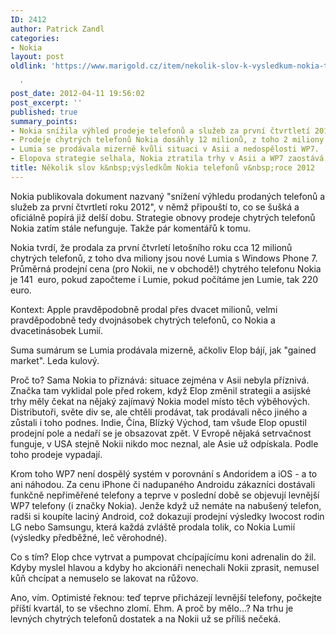 ```yaml
---
ID: 2412
author: Patrick Zandl
categories:
- Nokia
layout: post
oldlink: 'https://www.marigold.cz/item/nekolik-slov-k-vysledkum-nokia-telefonu-v-roce-2012

  '
post_date: 2012-04-11 19:56:02
post_excerpt: ''
published: true
summary_points:
- Nokia snížila výhled prodeje telefonů a služeb za první čtvrtletí 2012.
- Prodeje chytrých telefonů Nokia dosáhly 12 milionů, z toho 2 miliony Lumia.
- Lumia se prodávala mizerně kvůli situaci v Asii a nedospělosti WP7.
- Elopova strategie selhala, Nokia ztratila trhy v Asii a WP7 zaostává.
title: Několik slov k&nbsp;výsledkům Nokia telefonů v&nbsp;roce 2012
---
```


Nokia publikovala dokument nazvaný "snížení výhledu prodaných telefonů a služeb za první čtvrtletí roku 2012", v němž připouští to, co se šušká a oficiálně popírá již delší dobu. Strategie obnovy prodeje chytrých telefonů Nokia zatím stále nefunguje. Takže pár komentářů k tomu. 

Nokia tvrdí, že prodala za první čtvrletí letošního roku cca 12 milionů chytrých telefonů, z toho dva miliony jsou nové Lumia s Windows Phone 7. Průměrná prodejní cena (pro Nokii, ne v obchodě!) chytrého telefonu Nokia je 141  euro, pokud započteme i Lumie, pokud počítáme jen Lumie, tak 220 euro. 

Kontext: Apple pravděpodobně prodal přes dvacet milionů, velmi pravděpodobně tedy dvojnásobek chytrých telefonů, co Nokia a dvacetinásobek Lumií. 

Suma sumárum se Lumia prodávala mizerně, ačkoliv Elop bájí, jak "gained market". Leda kulový. 

Proč to? Sama Nokia to přiznává: situace zejména v Asii nebyla příznivá. Značka tam vyklidal pole před rokem, když Elop změnil strategii a asijské trhy měly čekat na nějaký zajímavý Nokia model místo těch výběhových. Distributoři, světe div se, ale chtěli prodávat, tak prodávali něco jiného a zůstali i toho podnes. Indie, Čína, Blízký Východ, tam všude Elop opustil prodejní pole a nedaří se je obsazovat zpět. V Evropě nějaká setrvačnost funguje, v USA stejně Nokii nikdo moc neznal, ale Asie už odpískala. Podle toho prodeje vypadají. 

Krom toho WP7 není dospělý systém v porovnání s Andoridem a iOS - a to ani náhodou. Za cenu iPhone či nadupaného Androidu zákazníci dostávali funkčně nepřiměřené telefony a teprve v poslední době se objevují levnější WP7 telefony (i značky Nokia). Jenže když už nemáte na nabušený telefon, radši si koupíte laciný Android, což dokazují prodejní výsledky lwocost rodin LG nebo Samsungu, která každá zvláště prodala tolik, co Nokia Lumií (výsledky předběžné, leč věrohodné). 

Co s tím? Elop chce vytrvat a pumpovat chcípajícímu koni adrenalin do žil. Kdyby myslel hlavou a kdyby ho akcionáři nenechali Nokii zprasit, nemusel kůň chcípat a nemuselo se lakovat na růžovo.

Ano, vím. Optimisté řeknou: teď teprve přicházejí levnější telefony, počkejte příští kvartál, to se všechno zlomí. Ehm. A proč by mělo...? Na trhu je levných chytrých telefonů dostatek a na Nokii už se příliš nečeká.